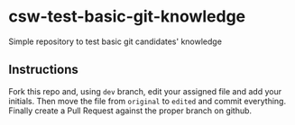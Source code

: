 # csw-test-basic-git-knowledge
Simple repository to test basic git candidates' knowledge

## Instructions

Fork this repo and, using `dev` branch, edit your assigned file and add your
initials. Then move the file from `original` to `edited` and commit everything.
Finally create a Pull Request against the proper branch on github.
